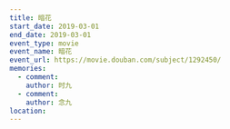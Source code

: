 ```yaml
---
title: 暗花
start_date: 2019-03-01
end_date: 2019-03-01
event_type: movie
event_name: 暗花
event_url: https://movie.douban.com/subject/1292450/
memories:
  - comment: 
    author: 时九
  - comment: 
    author: 念九  
location: 
---
```

